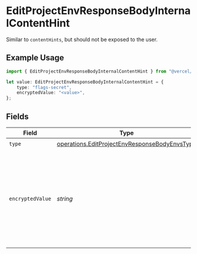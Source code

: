 # EditProjectEnvResponseBodyInternalContentHint

Similar to `contentHints`, but should not be exposed to the user.

## Example Usage

```typescript
import { EditProjectEnvResponseBodyInternalContentHint } from "@vercel/sdk/models/operations";

let value: EditProjectEnvResponseBodyInternalContentHint = {
    type: "flags-secret",
    encryptedValue: "<value>",
};
```

## Fields

| Field                                                                                                                        | Type                                                                                                                         | Required                                                                                                                     | Description                                                                                                                  |
| ---------------------------------------------------------------------------------------------------------------------------- | ---------------------------------------------------------------------------------------------------------------------------- | ---------------------------------------------------------------------------------------------------------------------------- | ---------------------------------------------------------------------------------------------------------------------------- |
| `type`                                                                                                                       | [operations.EditProjectEnvResponseBodyEnvsType](../../models/operations/editprojectenvresponsebodyenvstype.md)               | :heavy_check_mark:                                                                                                           | N/A                                                                                                                          |
| `encryptedValue`                                                                                                             | *string*                                                                                                                     | :heavy_check_mark:                                                                                                           | Contains the `value` of the env variable, encrypted with a special key to make decryption possible in the subscriber Lambda. |